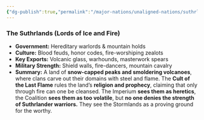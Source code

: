 ```yaml
---
{"dg-publish":true,"permalink":"/major-nations/unaligned-nations/suthrlands/","noteIcon":"","updated":"2025-02-12T14:15:01.000-08:00"}
---
```


### **The Suthrlands (Lords of Ice and Fire)**

- **Government:** Hereditary warlords & mountain holds
- **Culture:** Blood feuds, honor codes, fire-worshiping zealots
- **Key Exports:** Volcanic glass, warhounds, masterwork spears
- **Military Strength:** Shield walls, fire-dancers, mountain cavalry
- **Summary:** A land of **snow-capped peaks and smoldering volcanoes**, where clans carve out their domains with steel and flame. The **Cult of the Last Flame** rules the land’s **religion and prophecy**, claiming that only through fire can one be cleansed. The Imperium **sees them as heretics**, the Coalition **sees them as too volatile**, but **no one denies the strength of Suthrlander warriors.** They see the Stormlands as a proving ground for the worthy.